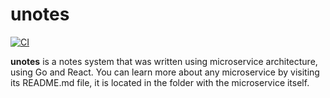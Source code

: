 # unotes

[![CI](https://github.com/udholdenhed/unotes/actions/workflows/main.yml/badge.svg?branch=master)](https://github.com/udholdenhed/unotes/actions/workflows/main.yml)

**unotes** is a notes system that was written using microservice architecture, using Go and React. You can learn more about any microservice by visiting its README.md file, it is located in the folder with the microservice itself.

